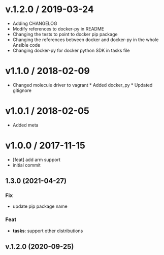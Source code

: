 
v.1.2.0 / 2019-03-24
==================

  * Adding CHANGELOG
  * Modify references to docker-py in README
  * Changing the tests to point to docker pip package
  * Changing the references between docker and docker-py in the whole Ansible code
  * Changing docker-py for docker python SDK in tasks file

v1.1.0 / 2018-02-09
===================

  * Changed molecule driver to vagrant * Added docker\_py * Updated gitignore

v1.0.1 / 2018-02-05
===================

  * Added meta

v1.0.0 / 2017-11-15
===================

  * [feat] add arm support
  * initial commit
## 1.3.0 (2021-04-27)

### Fix

- update pip package name

### Feat

- **tasks**: support other distributions

## v.1.2.0 (2020-09-25)
